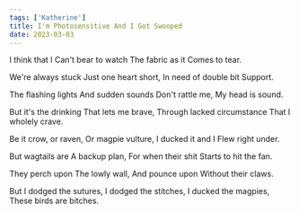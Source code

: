 ```yaml
---
tags: ['Katherine']
title: I'm Photosensitive And I Got Swooped
date: 2023-03-03
---
```


I think that I
Can't bear to watch
The fabric as it
Comes to tear.

We're always stuck
Just one heart short,
In need of double bit
Support.

The flashing lights
And sudden sounds
Don't rattle me,
My head is sound.

But it's the drinking
That lets me brave,
Through lacked circumstance
That I wholely crave.

Be it crow, or raven,
Or magpie vulture,
I ducked it and I
Flew right under.

But wagtails are
A backup plan,
For when their shit
Starts to hit the fan.

They perch upon
The lowly wall,
And pounce upon
Without their claws.

But I dodged the sutures,
I dodged the stitches,
I ducked the magpies,
These birds are bitches.
